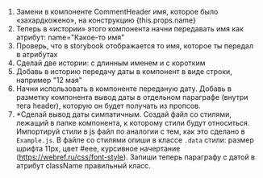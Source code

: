 1. Замени в компоненте CommentHeader имя, которое было «захардкожено», на конструкцию {this.props.name}
2. Теперь в «истории» этого компонента начни передавать имя как атрибут: name="Какое-то имя"
3. Проверь, что в storybook отображается то имя, которое ты передал в атрибутах
4. Сделай две истории: с длинным именем и с коротким
5. Добавь в историю передачу даты в компонент в виде строки, например "12 мая"
6. Начни использовать в компоненте переданую дату. Добавь в разметку компонента вывод даты в отдельном параграфе (внутри тега header), которую он будет получать из пропсов.
7. *Сделай вывод даты симпатичным. Создай файл со стилями, лежащий в папке компонента, к которому стили будут относиться. Импортируй стили в js файл по аналогии с тем, как это сделано в `Example.js`. В файле со стилями опиши в классе `.data` стили: размер шрифта 11px, цвет #eee, курсивное начертание (https://webref.ru/css/font-style). Запиши теперь параграфу с датой в атрибут className правильный класс.